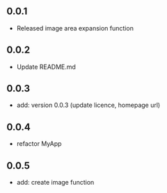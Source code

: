 ## 0.0.1

* Released image area expansion function

## 0.0.2

* Update README.md

## 0.0.3

* add: version 0.0.3 (update licence, homepage url)

## 0.0.4

* refactor MyApp

## 0.0.5

* add: create image function